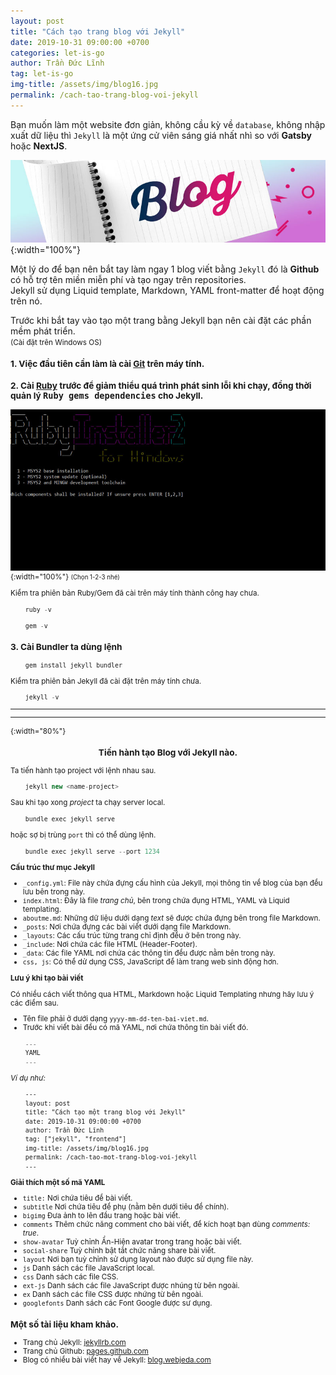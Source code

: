 ```yaml
---
layout: post
title: "Cách tạo trang blog với Jekyll"
date: 2019-10-31 09:00:00 +0700
categories: let-is-go
author: Trần Đức Lĩnh
tag: let-is-go
img-title: /assets/img/blog16.jpg
permalink: /cach-tao-trang-blog-voi-jekyll
---
```

Bạn muốn làm một website đơn giản, không cầu kỳ về `database`, không nhập xuất dữ liệu thì `Jekyll` là một ứng cử viên sáng giá nhất nhì so với **Gatsby** hoặc **NextJS**.

![image-title-here](/assets/img/img-post/setup-jekyll/create-jekyll.jpg){:width="100%"}

Một lý do để bạn nên bắt tay làm ngay 1 blog viết bằng `Jekyll` đó là **Github** có hỗ trợ tên miền miễn phí và tạo ngay trên repositories.<br/>
Jekyll sử dụng Liquid template, Markdown, YAML front-matter để hoạt động trên nó.

Trước khi bắt tay vào tạo một trang bằng Jekyll bạn nên cài đặt các phần mềm phát triển.<br/>
<small>(Cài đặt trên Windows OS)

### 1. Việc đầu tiên cần làm là cài [Git](https://git-scm.com/download) trên máy tính.
### 2. Cài [Ruby](https://www.ruby-lang.org/en/downloads/) trước để giảm thiểu quá trình phát sinh lỗi khi chạy, đồng thời quản lý <kbd>Ruby gems dependencies</kbd> cho Jekyll.

![image-title-here](/assets/img/img-post/setup-jekyll/install-ruby.jpg){:width="100%"}
<small>(Chọn 1-2-3 nhé)</small>

Kiểm tra phiên bản Ruby/Gem đã cài trên máy tính thành công hay chưa.

```js
    ruby -v
```

```js
    gem -v
```

### 3. Cài Bundler ta dùng lệnh

```js
    gem install jekyll bundler
```

Kiểm tra phiên bản Jekyll đã cài đặt trên máy tính chưa.

```js
    jekyll -v
```

<hr/>
<hr/>{:width="80%"}


### <center>Tiến hành tạo Blog với Jekyll nào.</center>

Ta tiến hành tạo project với lệnh nhau sau.

```js
    jekyll new <name-project>
```

Sau khi tạo xong *project* ta chạy server local.

```js
    bundle exec jekyll serve
```

hoặc sợ bị trùng `port` thì có thể dùng lệnh.

```js
    bundle exec jekyll serve --port 1234
```

**Cấu trúc thư mục Jekyll**

* `_config.yml`: File này chứa đựng cấu hình của Jekyll, mọi thông tin về blog của bạn đều lưu bên trong này.
* `index.html`: Đây là file *trang chủ*, bên trong chứa đụng HTML, YAML và Liquid templating.
* `aboutme.md`: Những dữ liệu dưới dạng *text* sẽ được chứa đựng bên trong file Markdown.
* `_posts`: Nơi chứa đựng các bài viết dưới dạng file Markdown.
* `_layouts`: Các cấu trúc từng trang chỉ định đều ở bên trong này.
* `_include`: Nơi chứa các file HTML (Header-Footer).
* `_data`: Các file YAML nơi chứa các thông tin đều được nằm bên trong này.
* `css, js`: Có thể dử dụng CSS, JavaScript để làm trang web sinh động hơn.

**Lưu ý khi tạo bài viết**

Có nhiều cách viết thông qua HTML, Markdown hoặc Liquid Templating nhưng hãy lưu ý các điểm sau.
* Tên file phải ở dưới dạng `yyyy-mm-dd-ten-bai-viet.md`.
* Trước khi viết bài đều có mã YAML, nơi chứa thông tin bài viết đó.

```js
    ---
    YAML
    ---
```

*Ví dụ như:*

```html
    ---
    layout: post
    title: "Cách tạo một trang blog với Jekyll"
    date: 2019-10-31 09:00:00 +0700
    author: Trần Đức Lĩnh
    tag: ["jekyll", "frontend"]
    img-title: /assets/img/blog16.jpg
    permalink: /cach-tao-mot-trang-blog-voi-jekyll
    ---
```

**Giải thích một số mã YAML**

* `title:` Nơi chứa tiêu đề bài viết.
* `subtitle` Nơi chứa tiêu đề phụ (nằm bên dưới tiêu đề chính).
* `bigimg` Đưa ảnh to lên đầu trang hoặc bài viết.
* `comments` Thêm chức năng comment cho bài viết, để kích hoạt bạn dùng *comments: true*.
* `show-avatar` Tuỳ chỉnh Ẩn-Hiện avatar trong trang hoặc bài viết.
* `social-share` Tuỳ chỉnh bật tắt chức năng share bài viết.
* `layout` Nơi bạn tuỳ chỉnh sử dụng layout nào được sử dụng file này.
* `js` Danh sách các file JavaScript local.
* `css` Danh sách các file CSS.
* `ext-js` Danh sách các file JavaScript được nhúng từ bên ngoài.
* `ex` Danh sách các file CSS được nhứng từ bên ngoài.
* `googlefonts` Danh sách các Font Google được sư dụng.

### Một số tài liệu kham khảo.

* Trang chủ Jekyll: [jekyllrb.com](https://jekyllrb.com/)
* Trang chủ Github: [pages.github.com](https://pages.github.com/)
* Blog có nhiều bài viết hay về Jekyll: [blog.webjeda.com](https://blog.webjeda.com/)

